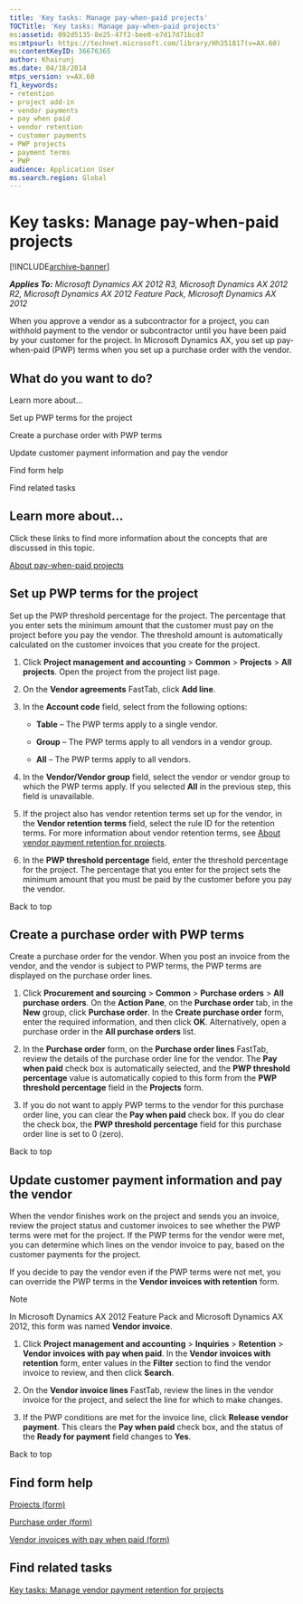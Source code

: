 ```yaml
---
title: 'Key tasks: Manage pay-when-paid projects'
TOCTitle: 'Key tasks: Manage pay-when-paid projects'
ms:assetid: 092d5135-8e25-47f2-bee0-e7d17d71bcd7
ms:mtpsurl: https://technet.microsoft.com/library/Hh351817(v=AX.60)
ms:contentKeyID: 36676365
author: Khairunj
ms.date: 04/18/2014
mtps_version: v=AX.60
f1_keywords:
- retention
- project add-in
- vendor payments
- pay when paid
- vendor retention
- customer payments
- PWP projects
- payment terms
- PWP
audience: Application User
ms.search.region: Global
---
```


# Key tasks: Manage pay-when-paid projects 


[!INCLUDE[archive-banner](includes/archive-banner.md)]


_**Applies To:** Microsoft Dynamics AX 2012 R3, Microsoft Dynamics AX 2012 R2, Microsoft Dynamics AX 2012 Feature Pack, Microsoft Dynamics AX 2012_

When you approve a vendor as a subcontractor for a project, you can withhold payment to the vendor or subcontractor until you have been paid by your customer for the project. In Microsoft Dynamics AX, you set up pay-when-paid (PWP) terms when you set up a purchase order with the vendor.

## What do you want to do?

Learn more about...

Set up PWP terms for the project

Create a purchase order with PWP terms

Update customer payment information and pay the vendor

Find form help

Find related tasks

## Learn more about...

Click these links to find more information about the concepts that are discussed in this topic.

[About pay-when-paid projects](about-pay-when-paid-projects.md)

## Set up PWP terms for the project

Set up the PWP threshold percentage for the project. The percentage that you enter sets the minimum amount that the customer must pay on the project before you pay the vendor. The threshold amount is automatically calculated on the customer invoices that you create for the project.

1.  Click **Project management and accounting** \> **Common** \> **Projects** \> **All projects**. Open the project from the project list page.

2.  On the **Vendor agreements** FastTab, click **Add line**.

3.  In the **Account code** field, select from the following options:
    
      - **Table** – The PWP terms apply to a single vendor.
    
      - **Group** – The PWP terms apply to all vendors in a vendor group.
    
      - **All** – The PWP terms apply to all vendors.

4.  In the **Vendor/Vendor group** field, select the vendor or vendor group to which the PWP terms apply. If you selected **All** in the previous step, this field is unavailable.

5.  If the project also has vendor retention terms set up for the vendor, in the **Vendor retention terms** field, select the rule ID for the retention terms. For more information about vendor retention terms, see [About vendor payment retention for projects](about-vendor-payment-retention-for-projects.md).

6.  In the **PWP threshold percentage** field, enter the threshold percentage for the project. The percentage that you enter for the project sets the minimum amount that you must be paid by the customer before you pay the vendor.

Back to top

## Create a purchase order with PWP terms

Create a purchase order for the vendor. When you post an invoice from the vendor, and the vendor is subject to PWP terms, the PWP terms are displayed on the purchase order lines.

1.  Click **Procurement and sourcing** \> **Common** \> **Purchase orders** \> **All purchase orders**. On the **Action Pane**, on the **Purchase order** tab, in the **New** group, click **Purchase order**. In the **Create purchase order** form, enter the required information, and then click **OK**. Alternatively, open a purchase order in the **All purchase orders** list.

2.  In the **Purchase order** form, on the **Purchase order lines** FastTab, review the details of the purchase order line for the vendor. The **Pay when paid** check box is automatically selected, and the **PWP threshold percentage** value is automatically copied to this form from the **PWP threshold percentage** field in the **Projects** form.

3.  If you do not want to apply PWP terms to the vendor for this purchase order line, you can clear the **Pay when paid** check box. If you do clear the check box, the **PWP threshold percentage** field for this purchase order line is set to 0 (zero).

Back to top

## Update customer payment information and pay the vendor

When the vendor finishes work on the project and sends you an invoice, review the project status and customer invoices to see whether the PWP terms were met for the project. If the PWP terms for the vendor were met, you can determine which lines on the vendor invoice to pay, based on the customer payments for the project.

If you decide to pay the vendor even if the PWP terms were not met, you can override the PWP terms in the **Vendor invoices with retention** form.


> [!NOTE]
> <P>In Microsoft Dynamics AX 2012 Feature Pack and Microsoft Dynamics AX 2012, this form was named <STRONG>Vendor invoice</STRONG>.</P>



1.  Click **Project management and accounting** \> **Inquiries** \> **Retention** \> **Vendor invoices with pay when paid**. In the **Vendor invoices with retention** form, enter values in the **Filter** section to find the vendor invoice to review, and then click **Search**.

2.  On the **Vendor invoice lines** FastTab, review the lines in the vendor invoice for the project, and select the line for which to make changes.

3.  If the PWP conditions are met for the invoice line, click **Release vendor payment**. This clears the **Pay when paid** check box, and the status of the **Ready for payment** field changes to **Yes**.

Back to top

## Find form help

[Projects (form)](https://technet.microsoft.com/library/aa585245\(v=ax.60\))

[Purchase order (form)](https://technet.microsoft.com/library/aa557983\(v=ax.60\))

[Vendor invoices with pay when paid (form)](https://technet.microsoft.com/library/hh227358\(v=ax.60\))

## Find related tasks

[Key tasks: Manage vendor payment retention for projects](key-tasks-manage-vendor-payment-retention-for-projects.md)

  


